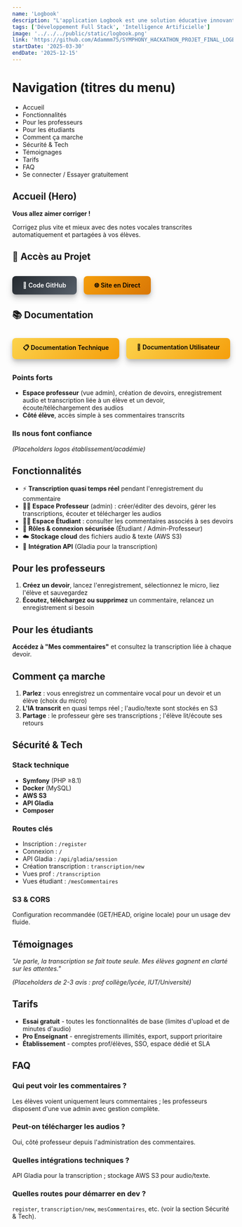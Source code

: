 ```yaml
---
name: 'Logbook'
description: "L'application Logbook est une solution éducative innovante conçue pour les enseignants du collège, du lycée, de l'enseignement supérieur et les formateurs. Elle vise à faciliter la correction des copies en permettant l'enregistrement de commentaires oraux personnalisés pour chaque élève."
tags: ['Développement Full Stack', 'Intelligence Artificielle']
image: '../../../public/static/logbook.png'
link: 'https://github.com/Adammm75/SYMPHONY_HACKATHON_PROJET_FINAL_LOGBOOK_L3_INFO'
startDate: '2025-03-30'
endDate: '2025-12-15'
---
```

# Navigation (titres du menu)

- Accueil
- Fonctionnalités  
- Pour les professeurs
- Pour les étudiants
- Comment ça marche
- Sécurité & Tech
- Témoignages
- Tarifs
- FAQ
- Se connecter / Essayer gratuitement

## Accueil (Hero)

**Vous allez aimer corriger !**

Corrigez plus vite et mieux avec des notes vocales transcrites automatiquement et partagées à vos élèves.

## 🚀 Accès au Projet

<div style="display: flex; gap: 1rem; flex-wrap: wrap; margin: 2rem 0;">
  <a href="https://github.com/Adammm75/SYMPHONY_HACKATHON_PROJET_FINAL_LOGBOOK_L3_INFO" target="_blank" rel="noopener noreferrer" style="background: linear-gradient(135deg, #24292F, #57606A); color: #fff; padding: 0.75rem 1.5rem; border-radius: 0.5rem; text-decoration: none; font-weight: 600; transition: all 0.3s ease; box-shadow: 0 8px 15px rgba(0, 0, 0, 0.2), 0 4px 6px rgba(0, 0, 0, 0.1);">🐙 Code GitHub</a>
  <a href="https://www.logbook.education/" target="_blank" rel="noopener noreferrer" style="background: linear-gradient(135deg, #F59E0B, #D97706); color: #000; padding: 0.75rem 1.5rem; border-radius: 0.5rem; text-decoration: none; font-weight: 600; transition: all 0.3s ease; box-shadow: 0 8px 15px rgba(0, 0, 0, 0.2), 0 4px 6px rgba(0, 0, 0, 0.1);">🌐 Site en Direct</a>
</div>

## 📚 Documentation

<div style="display: flex; gap: 1rem; flex-wrap: wrap; margin: 2rem 0;">
  <a href="/static/doc technique_loogbook.pdf" download="doc technique_loogbook.pdf" style="background: linear-gradient(135deg, #FCD34D, #F59E0B); color: #000; padding: 0.75rem 1.5rem; border-radius: 0.5rem; text-decoration: none; font-weight: 600; transition: all 0.3s ease; box-shadow: 0 8px 15px rgba(0, 0, 0, 0.2), 0 4px 6px rgba(0, 0, 0, 0.1);">📋 Documentation Technique</a>
  <a href="/static/doc_user_logbook.pdf" download="doc_user_logbook.pdf" style="background: linear-gradient(135deg, #FCD34D, #F59E0B); color: #000; padding: 0.75rem 1.5rem; border-radius: 0.5rem; text-decoration: none; font-weight: 600; transition: all 0.3s ease; box-shadow: 0 8px 15px rgba(0, 0, 0, 0.2), 0 4px 6px rgba(0, 0, 0, 0.1);">👥 Documentation Utilisateur</a>
</div>

### Points forts
- **Espace professeur** (vue admin), création de devoirs, enregistrement audio et transcription liée à un élève et un devoir, écoute/téléchargement des audios
- **Côté élève**, accès simple à ses commentaires transcrits

### Ils nous font confiance
*(Placeholders logos établissement/académie)*

## Fonctionnalités

- ⚡ **Transcription quasi temps réel** pendant l'enregistrement du commentaire
- 👨‍🏫 **Espace Professeur** (admin) : créer/éditer des devoirs, gérer les transcriptions, écouter et télécharger les audios
- 👨‍🎓 **Espace Étudiant** : consulter les commentaires associés à ses devoirs
- 🔐 **Rôles & connexion sécurisée** (Étudiant / Admin-Professeur)
- ☁️ **Stockage cloud** des fichiers audio & texte (AWS S3)
- 🔌 **Intégration API** (Gladia pour la transcription)

## Pour les professeurs

1. **Créez un devoir**, lancez l'enregistrement, sélectionnez le micro, liez l'élève et sauvegardez
2. **Écoutez, téléchargez ou supprimez** un commentaire, relancez un enregistrement si besoin

## Pour les étudiants

**Accédez à "Mes commentaires"** et consultez la transcription liée à chaque devoir.

## Comment ça marche

1. **Parlez** : vous enregistrez un commentaire vocal pour un devoir et un élève (choix du micro)
2. **L'IA transcrit** en quasi temps réel ; l'audio/texte sont stockés en S3
3. **Partage** : le professeur gère ses transcriptions ; l'élève lit/écoute ses retours

## Sécurité & Tech

### Stack technique
- **Symfony** (PHP ≥8.1)
- **Docker** (MySQL)
- **AWS S3**
- **API Gladia**
- **Composer**

### Routes clés
- Inscription : `/register`
- Connexion : `/`
- API Gladia : `/api/gladia/session`
- Création transcription : `transcription/new`
- Vues prof : `/transcription`
- Vues étudiant : `/mesCommentaires`

### S3 & CORS
Configuration recommandée (GET/HEAD, origine locale) pour un usage dev fluide.

## Témoignages

*"Je parle, la transcription se fait toute seule. Mes élèves gagnent en clarté sur les attentes."*

*(Placeholders de 2-3 avis : prof collège/lycée, IUT/Université)*

## Tarifs

- **Essai gratuit** - toutes les fonctionnalités de base (limites d'upload et de minutes d'audio)
- **Pro Enseignant** - enregistrements illimités, export, support prioritaire
- **Établissement** - comptes prof/élèves, SSO, espace dédié et SLA

## FAQ

### Qui peut voir les commentaires ?
Les élèves voient uniquement leurs commentaires ; les professeurs disposent d'une vue admin avec gestion complète.

### Peut-on télécharger les audios ?
Oui, côté professeur depuis l'administration des commentaires.

### Quelles intégrations techniques ?
API Gladia pour la transcription ; stockage AWS S3 pour audio/texte.

### Quelles routes pour démarrer en dev ?
`register`, `transcription/new`, `mesCommentaires`, etc. (voir la section Sécurité & Tech).